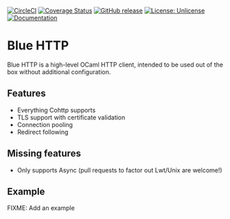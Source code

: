 [![CircleCI](https://circleci.com/gh/brendanlong/blue-http.svg?style=shield)](https://circleci.com/gh/brendanlong/blue-http)
[![Coverage Status](https://coveralls.io/repos/github/brendanlong/blue-http/badge.svg?branch=master)](https://coveralls.io/github/brendanlong/blue-http?branch=master)
[![GitHub release](https://img.shields.io/github/release/brendanlong/blue-http.svg)](https://github.com/brendanlong/blue-http/releases/latest)
[![License: Unlicense](https://img.shields.io/badge/license-Unlicense-blue.svg)](http://unlicense.org/)
[![Documentation](https://img.shields.io/badge/documentation-odoc-blue)](https://brendanlong.github.io/blue-http/index.html)

# Blue HTTP

Blue HTTP is a high-level OCaml HTTP client, intended to be used out of the box
without additional configuration.

## Features

  - Everything Cohttp supports
  - TLS support with certificate validation
  - Connection pooling
  - Redirect following

## Missing features

  - Only supports Async (pull requests to factor out Lwt/Unix are welcome!)

## Example

FIXME: Add an example
